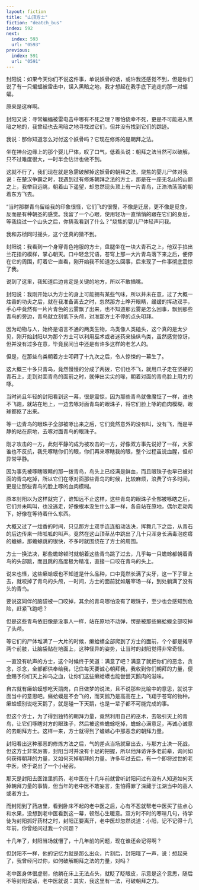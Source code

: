 ```yaml
---
layout: fiction
title: "山顶方士"
fiction: "deatch_bus"
index: 592
next:
  index: 593
  url: "0593"
previous:
  index: 591
  url: "0591"
---
```

封阳说：如果今天你们不说这件事，单说妖骨的话，或许我还感觉不到，但是你们说了有一只蝙蝠被雷击中，误入黑暗之地，我才想起在我手底下逃走的那一对蝙蝠。

原来是这样啊。

封阳又说：寻常蝙蝠被雷电击中哪有不死之理？哪怕侥幸不死，更是不可能进入黑暗之地的，我曾经也去黑暗之地寻找过它们，但并没有找到它们的踪迹。

我说：那你知道怎么对付这个妖骨吗？它现在修炼的是朝拜之法。

坐在神台边缘上的那个婴儿尸体，叹了口气，低着头说：朝拜之法当然可以破解，只不过难度很大，一时半会估计也做不到。

这就不行了，我们现在就是急需破解掉这妖骨的朝拜之法，烧焦的婴儿尸体对我说：在楚汉争霸之时，我遇到过有修炼朝拜之法的方士，那是在一座无名山的山巅之上，我举目远眺，朝着山下遥望，却忽然现头顶上有一片青鸟，正浩浩荡荡的朝着东方飞去。

“当时那群青鸟留给我的印象很怪，它们飞的很慢，不像是迁居，更不像是觅食，反而是有种朝圣的感觉。我留了一个心眼，使用轻功一直悄悄的跟在它们的身后，等我绕过一个山头之后，你猜我看到了什么？”烧焦的婴儿尸体轻声问我。

我和苏桢同时摇头，这个还真的猜不到。

封阳说：我看到一个身穿青色袍服的方士，盘腿坐在一块大青石之上，他双手掐出兰花指的模样，掌心朝天。口中轻念咒语，苍穹上那一大片青鸟落下来之后，便停在它的周围，盯着它一直看，刚开始我不知道怎么回事，后来现了一件事彻底震惊了我。

说到了这里，我知道后边肯定是关键的地方，所以不敢插嘴。

封阳说：我刚开始以为方士的身上可能拥有某些气味，所以并未在意，过了大概一炷香的功夫之后，就在我准备离去之时，忽然那方士睁开眼睛，缓缓的挥动双手，手心中竟然有一片片青色的云雾飘了出来，也不知道那云雾是怎么回事，飘到那些青鸟的旁边，青鸟就立刻低下头颅，对准那方士不停的点头叩拜。

因为动物与人，始终是语言不通的两类生物，鸟类像人类磕头，这个真的是太少见，刚开始封阳以为那个方士可以利用巫术或者迷药来操纵鸟类，虽然感觉惊讶，但并没有过多在意，毕竟民间当中还是有许多这样的老艺人的。

但是，在那些鸟类朝着方士叩拜了十九次之后，令人惊悚的一幕生了。

这大概三十多只青鸟，竟然慢慢的分成了两拨，它们也不飞，就用爪子走在坚硬的青石上，走到对面青鸟的面前之时，就伸出尖尖的喙，朝着对面的青鸟脸上用力的啄。

当时尚且年轻的封阳看到这一幕，很是震惊，因为那些青鸟就像魔怔了一样，谁也不飞跑，就站在地上，一边去啄对面青鸟的眼珠子，将它们脸上啄的血肉模糊，眼球都抠了出来。

等一边青鸟的眼珠子全部被啄出来之后，它们竟然意外的没有叫，没有飞，而是平静的站在原地，去啄对面青鸟的眼珠子。

刚才攻击的一方，此刻平静的成为被攻击的一方，好像双方事先说好了一样，大家谁也不反抗，我先啄瞎你们的眼，你们再来啄瞎我的眼，整个过程虽说血腥，但却异常平静。

因为事先被啄瞎眼睛的那一拨青鸟，鸟头上已经满是鲜血，而且眼珠子也早已被对面的青鸟吃掉，所以它们在啄对面那些青鸟的时候，比较麻烦，浪费了许多时间，更是让那些青鸟的脸上啄的血肉模糊。

原本封阳以为这样就完了，谁知远不止这样，这些青鸟的眼珠子全部被啄瞎之后，它们并未鸣叫，也没逃走，好像根本没生什么事一样，各自站在原地，偶尔走动两下，好像在等待着什么东西。

大概又过了一炷香的时间，只见那方士双手连连掐动法决，挥舞几下之后，从青石的后边传来一阵呱呱的叫声。竟然在这山顶草丛中跳出了几十只浑身长满毒泡疙瘩的蟾蜍，那蟾蜍跳的很快，不多时就围绕在了方士的周围。

方士一换法决，那些蟾蜍顿时就朝着这些青鸟跳了过去，几乎每一只蟾蜍都朝着青鸟的头部跳，而且跳的高度极为精准，直接一口咬在青鸟的头上。

说来也怪，这些癞蛤蟆也不知道是什么品种，口中竟然长满了尖牙，这一下子窜上去，就咬掉了青鸟的头颅，一时间，方士的面前犹如屠宰场一样，到处躺满了没有头的青鸟。

要说这同伴的脑袋被一口咬掉，其余的青鸟哪怕没有了眼珠子，至少也会感知到危险，赶紧飞跑吧？

但是这些青鸟依旧像是没事人一样，站在原地不动弹，愣是被那些癞蛤蟆全部咬掉了头颅。

等它们的尸体堆满了一大片的时候，癞蛤蟆全部爬到了方士的面前，个个都是摊平两个前肢，让脑袋贴在地面上，这种怪异的姿势，让当时的封阳觉得非常奇怪。

一直没有吭声的方士，这个时候终于笑道：满意了吧？满意了就把你们的恶念，贪念，杀念，全部都供奉给我，记住每天要诚心朝拜我，我收到你们朝拜的力量，便会赐予你们天上神鸟之血，让你们这些癞蛤蟆也能尝尝天鹅肉的滋味。

自古就有癞蛤蟆想吃天鹅肉，白日做梦的说法，且不说那些比喻中的意思，就说字面当中的意思吧。癞蛤蟆是不会飞的，而天鹅乃是高高在上，飞翔于苍穹的物种，癞蛤蟆别说吃天鹅了，就是碰一下天鹅，也是一辈子都不可能完成的事。

但这个方士，为了得到独特的朝拜力量，竟然利用自己的巫术，去吸引天上的青鸟，让它们啄瞎对方的眼珠子，然后被这些蟾蜍吃掉，蟾蜍心满意足，再诚心诚意的去朝拜方士。这样一来，方士就得到了蟾蜍心中那恶念的朝拜力量。

封阳看出这种邪恶的修炼方法之后，气的差点当场就窜出去，与那方士决一死战，但这方士非常厉害，封阳当时并没有十足的把握，所以他拜访许多老前辈，询问如何获得朝拜的力量，又如何灭掉朝拜的力量。许多年过去后，有一个即将过世的老中医，终于说出了一个小秘密。

那天是封阳去医馆里抓药，老中医在十几年前就曾听封阳问过有没有人知道如何灭掉朝拜力量的事情，但当年的老中医不敢妄言，生怕得罪了深藏于江湖当中的高人或者方士。

而封阳到了药店里，看到卧床不起的老中医之后，心有不忍就帮老中医买了些点心和水果，没想到老中医看到这一幕，顿然心生暖意。双方时不时的寒暄几句，待学徒为封阳抓好药材之时，封阳正要离开，老中医却忽然说道：小阳，记不记得十几年前，你曾经问过我一个问题？

十几年了，封阳当场就懵了，十几年前的问题，现在谁还会记得啊？

但封阳不一样，他的记忆力就是那么出众，片刻后，封阳哦了一声，说：想起来了，我曾经问过你，如何破解朝拜之法的力量，对吗？

老中医身体很虚弱，他躺在床上无法点头，就眨了眨眼皮，示意是这个意思，随后不等封阳说话，老中医就说：其实，我这里有一法，可破朝拜之力。
